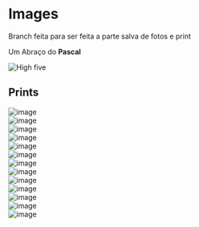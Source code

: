 # Images

Branch feita para ser feita a parte salva de fotos e print

Um Abraço do **Pascal**

![High five](https://media0.giphy.com/media/3oKIPbOaTdyWc8iUWA/giphy.gif?cid=ecf05e47rs0ofj6to2pu57na5agzkmscrtcv0h3zwhypidkq&ep=v1_gifs_search&rid=giphy.gif&ct=g)

## Prints
![image](https://github.com/Gustavo-S-Nascimento/Post-its/assets/74427958/0f2c7ef0-1454-462f-850a-60164bc50c0a)
<br>
![image](https://github.com/Gustavo-S-Nascimento/Post-its/assets/74427958/5e55fee2-911c-4952-84ab-5c63e7698d30)
<br>
![image](https://github.com/Gustavo-S-Nascimento/Post-its/assets/74427958/46476f3d-6f35-46ff-8131-870152c23d9b)
<br>
![image](https://github.com/Gustavo-S-Nascimento/Post-its/assets/74427958/824edc91-1181-4f21-b2d7-e091d619b1db)
<br>
![image](https://github.com/Gustavo-S-Nascimento/Post-its/assets/74427958/500b02db-f8bc-49d7-95a2-5a7dabded6f3)
<br>
![image](https://github.com/Gustavo-S-Nascimento/Post-its/assets/74427958/ecf8e8e7-e09d-46cf-86f2-46bf375cc1d9)
<br>
![image](https://github.com/Gustavo-S-Nascimento/Post-its/assets/74427958/6bda21c7-c5a4-40b8-a110-3e9bba5960e0)
<br>
![image](https://github.com/Gustavo-S-Nascimento/Post-its/assets/74427958/710bbdb7-68f5-4543-bcc1-183635015ab1)
<br>
![image](https://github.com/Gustavo-S-Nascimento/Post-its/assets/74427958/f6c42d0d-deae-4a54-a0cd-fc3189f68300)
<br>
![image](https://github.com/Gustavo-S-Nascimento/Post-its/assets/74427958/7815c75e-1aee-4191-838d-9a0601769091)
<br>
![image](https://github.com/Gustavo-S-Nascimento/Post-its/assets/74427958/1f2ed078-d327-4ec8-be9d-bdc0a182308f)
<br>
![image](https://github.com/Gustavo-S-Nascimento/Post-its/assets/74427958/dcccde69-a50a-48b0-bdf0-bc45af60b888)
<br>
![image](https://github.com/Gustavo-S-Nascimento/Post-its/assets/74427958/064789c3-4978-42d5-8cdf-2b4c3ad9d6af)










